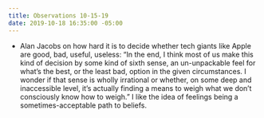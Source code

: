 ```yaml
---
title: Observations 10-15-19
date: 2019-10-18 16:35:00 -05:00
---
```


- Alan Jacobs on how hard it is to decide whether tech giants like Apple are good, bad, useful, useless: “In the end, I think most of us make this kind of decision by some kind of sixth sense, an un-unpackable feel for what’s the best, or the least bad, option in the given circumstances. I wonder if that sense is wholly irrational or whether, on some deep and inaccessible level, it’s actually finding a means to weigh what we don’t consciously know how to weigh.” I like the idea of feelings being a sometimes-acceptable path to beliefs.